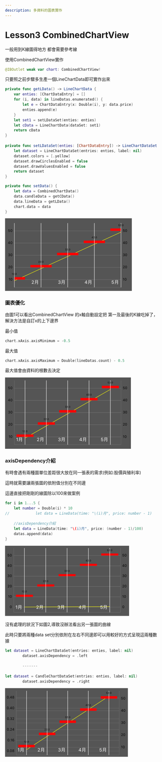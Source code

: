 ```yaml
---
description: 多資料的圖表實作
---
```


# Lesson3 CombinedChartView

一般用到K線圖得地方 都會需要參考線

使用CombinedChartView實作

```swift
@IBOutlet weak var chart: CombinedChartView!
```

只要照之前步驟多生產一個LineChartData即可實作出來

```swift
private func getLData() -> LineChartData {
    var enties: [ChartDataEntry] = []
    for (i, data) in lineDatas.enumerated() {
        let e = ChartDataEntry(x: Double(i), y: data.price)
        enties.append(e)
    }
    let set1 = setLDataSet(enties: enties)
    let cData = LineChartData(dataSet: set1)
    return cData
}

private func setLDataSet(enties: [ChartDataEntry]) -> LineChartDataSet {
    let dataset = LineChartDataSet(entries: enties, label: nil)
    dataset.colors = [.yellow]
    dataset.drawCirclesEnabled = false
    dataset.drawValuesEnabled = false
    return dataset
}
```

```swift
private func setData() {
    let data = CombinedChartData()
    data.candleData = getCData()
    data.lineData = getLData()
    chart.data = data
}
```

![&#x5716;1](../.gitbook/assets/jie-tu-20200703-xia-wu-5.28.19.png)

### 圖表優化

由圖1可以看出CombinedChartView 的x軸自動設定把 第一及最後的K線吃掉了，解決方法是自訂x的上下邊界

最小值

```swift
chart.xAxis.axisMinimum = -0.5
```

最大值

```swift
chart.xAxis.axisMaximum = Double(lineDatas.count) - 0.5
```

最大值會由資料的根數去決定

![](../.gitbook/assets/jie-tu-20200706-shang-wu-9.07.29.png)

### axisDependency介紹

有時會遇有兩種圖單位差距很大放在同一張表的需求\(例如:股價與殖利率\)

這時就需要讓兩張圖的依附值分別在不同邊

這邊直接把剛剛的線圖除以100來做案例

```swift
for i in 1...5 {
    let number = Double(i) * 10
//            let data = LineData(time: "\(i)月", price: number - 1)
    
    //axisDependency介紹
    let data = LineData(time: "\(i)月", price: (number - 1)/100)
    datas.append(data)
}
```

![&#x5716;2](../.gitbook/assets/jie-tu-20200706-shang-wu-9.17.43.png)

沒有處理的狀況下如圖2,導致沒辦法看出另一張圖的曲線

此時只要將兩種data set分別依附在左右不同邊即可以用較好的方式呈現這兩種數據

```swift
let dataset = LineChartDataSet(entries: enties, label: nil)
        dataset.axisDependency = .left
        
        -------
        
let dataset = CandleChartDataSet(entries: enties, label: nil)
        dataset.axisDependency = .right
```

![](../.gitbook/assets/jie-tu-20200706-shang-wu-9.22.27.png)

